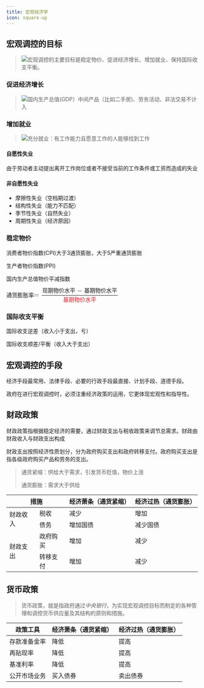 ```yaml
---
title: 宏观经济学
icon: square-up
---
```


## 宏观调控的目标

> ![](/badge/success.svg)宏观调控的主要目标是稳定物价、促进经济增长、增加就业、保持国际收支平衡。

### 促进经济增长

> ![](/badge/info.svg)国内生产总值(GDP）中间产品（比如二手房)、劳务活动、非法交易不计入

### 增加就业

> ![](/badge/question.svg)充分就业：有工作能力且愿意工作的人能够找到工作

#### 自愿性失业

由于劳动者主动提出离开工作岗位或者不接受当前的工作条件或工资而造成的失业

#### 非自愿性失业

- 摩擦性失业（空档期过渡）
- 结构性失业（能力不匹配）
- 季节性失业（自然失业）
- 周期性失业（经济原因）

### 稳定物价

消费者物价指数(CPI)大于3通货膨胀，大于5严重通货膨胀

生产者物价指数(PPI)

国内生产总值物价平减指数

<svg xmlns="http://www.w3.org/2000/svg" width="38.717ex" height="5.285ex" viewBox="0 -1426 17112.8 2336" xmlns:xlink="http://www.w3.org/1999/xlink" aria-hidden="true" style=""><defs><path id="MJX-1-TEX-N-3D" d="M56 347Q56 360 70 367H707Q722 359 722 347Q722 336 708 328L390 327H72Q56 332 56 347ZM56 153Q56 168 72 173H708Q722 163 722 153Q722 140 707 133H70Q56 140 56 153Z"></path><path id="MJX-1-TEX-N-2212" d="M84 237T84 250T98 270H679Q694 262 694 250T679 230H98Q84 237 84 250Z"></path></defs><g stroke="currentColor" fill="currentColor" stroke-width="0" transform="matrix(1 0 0 -1 0 0)"><g data-mml-node="math"><g data-mml-node="mo"><text data-variant="normal" transform="matrix(1 0 0 -1 0 0)" font-size="840.2px" font-family="serif">通</text><text data-variant="normal" transform="translate(840.2, 0) matrix(1 0 0 -1 0 0)" font-size="840.2px" font-family="serif">货</text><text data-variant="normal" transform="translate(1680.4, 0) matrix(1 0 0 -1 0 0)" font-size="840.2px" font-family="serif">膨</text><text data-variant="normal" transform="translate(2520.6, 0) matrix(1 0 0 -1 0 0)" font-size="840.2px" font-family="serif">胀</text><text data-variant="normal" transform="translate(3360.8, 0) matrix(1 0 0 -1 0 0)" font-size="840.2px" font-family="serif">率</text><use xlink:href="#MJX-1-TEX-N-3D" transform="translate(4201, 0)"></use></g><g data-mml-node="mfrac" transform="translate(5256.8, 0)"><g data-mml-node="mrow" transform="translate(220, 676)"><g data-mml-node="mo"><text data-variant="normal" transform="matrix(1 0 0 -1 0 0)" font-size="840.2px" font-family="serif">现</text><text data-variant="normal" transform="translate(840.2, 0) matrix(1 0 0 -1 0 0)" font-size="840.2px" font-family="serif">期</text><text data-variant="normal" transform="translate(1680.4, 0) matrix(1 0 0 -1 0 0)" font-size="840.2px" font-family="serif">物</text><text data-variant="normal" transform="translate(2520.6, 0) matrix(1 0 0 -1 0 0)" font-size="840.2px" font-family="serif">价</text><text data-variant="normal" transform="translate(3360.8, 0) matrix(1 0 0 -1 0 0)" font-size="840.2px" font-family="serif">水</text><text data-variant="normal" transform="translate(4201, 0) matrix(1 0 0 -1 0 0)" font-size="840.2px" font-family="serif">平</text></g><g data-mml-node="mo" transform="translate(5319, 0)"><use xlink:href="#MJX-1-TEX-N-2212"></use></g><g data-mml-node="mo" transform="translate(6374.8, 0)"><text data-variant="normal" transform="matrix(1 0 0 -1 0 0)" font-size="840.2px" font-family="serif">基</text><text data-variant="normal" transform="translate(840.2, 0) matrix(1 0 0 -1 0 0)" font-size="840.2px" font-family="serif">期</text><text data-variant="normal" transform="translate(1680.4, 0) matrix(1 0 0 -1 0 0)" font-size="840.2px" font-family="serif">物</text><text data-variant="normal" transform="translate(2520.6, 0) matrix(1 0 0 -1 0 0)" font-size="840.2px" font-family="serif">价</text><text data-variant="normal" transform="translate(3360.8, 0) matrix(1 0 0 -1 0 0)" font-size="840.2px" font-family="serif">水</text><text data-variant="normal" transform="translate(4201, 0) matrix(1 0 0 -1 0 0)" font-size="840.2px" font-family="serif">平</text></g></g><g data-mml-node="TeXAtom" data-mjx-texclass="ORD" transform="translate(3407.4, -710)"><g data-mml-node="mstyle" fill="#ED1B23" stroke="#ED1B23"><g data-mml-node="mo"><text data-variant="normal" transform="matrix(1 0 0 -1 0 0)" font-size="840.2px" font-family="serif">基</text><text data-variant="normal" transform="translate(840.2, 0) matrix(1 0 0 -1 0 0)" font-size="840.2px" font-family="serif">期</text><text data-variant="normal" transform="translate(1680.4, 0) matrix(1 0 0 -1 0 0)" font-size="840.2px" font-family="serif">物</text><text data-variant="normal" transform="translate(2520.6, 0) matrix(1 0 0 -1 0 0)" font-size="840.2px" font-family="serif">价</text><text data-variant="normal" transform="translate(3360.8, 0) matrix(1 0 0 -1 0 0)" font-size="840.2px" font-family="serif">水</text><text data-variant="normal" transform="translate(4201, 0) matrix(1 0 0 -1 0 0)" font-size="840.2px" font-family="serif">平</text></g></g></g><rect width="11616" height="60" x="120" y="220"></rect></g></g></g></svg>


### 国际收支平衡

国际收支逆差（收入小于支出，亏）

国际收支顺差/平衡（收入大于支出）

## 宏观调控的手段

经济手段<badge type="danger">最常用</badge>、法律手段、必要的行政手段<badge type="info">最直接</badge>、计划手段、道德手段。

政府在进行宏观调控时，必须注重经济政策的运用，它更体现宏观性和指导性。

## 财政政策

财政政策指根据稳定经济的需要，通过财政支出与税收政策来调节总需求。财政由财政收入与财政支出构成

财政支出按照经济性质划分，分为政府购买支出和政府转移支付。政府购买支出是指各级政府购买产品和劳务的支出。

> 通货紧缩：供给大于需求，引发货币贬值，物价上涨
>
> 通货膨胀：需求大于供给

  <table>
      <tbody>
          <thead>
              <th colspan="2">措施</th>
              <th>经济萧条（通货紧缩）</th>
              <th>经济过热（通货膨胀）</th>
          </thead>
          <tr>
              <td rowspan="2">财政收入</td>
              <td>税收</td>
              <td>减少</td>
              <td>增加</td>
          </tr>
          <tr>
              <td>债务</td>
              <td>增加国债</td>
              <td>减少国债</td>
          </tr>
          <tr>
              <td rowspan="2">财政支出</td>
              <td>政府购买</td>
              <td>增加</td>
              <td>减少</td>
          </tr>
          <tr>
              <td>转移支付</td>
              <td>增加</td>
              <td>减少</td>
          </tr>
      </tbody>
  </table>

## 货币政策

> 货币政策，就是指政府通过*中央银行*，为实现宏观调控目标而制定的各种管理和调控货币供应量及其结构的原则和措施。

| 政策工具     | 经济萧条（通货紧缩） | 经济过热（通货膨胀） |
| ------------ | -------------------- | -------------------- |
| 存款准备金率 | 降低                 | 提高                 |
| 再贴现率     | 降低                 | 提高                 |
| 基准利率     | 降低                 | 提高                 |
| 公开市场业务 | 买入债券             | 卖出债券             |

